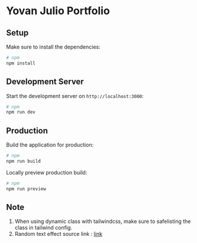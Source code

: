# Yovan Julio Portfolio

## Setup

Make sure to install the dependencies:

```bash
# npm
npm install
```

## Development Server

Start the development server on `http://localhost:3000`:

```bash
# npm
npm run dev
```

## Production

Build the application for production:

```bash
# npm
npm run build
```

Locally preview production build:

```bash
# npm
npm run preview
```

## Note

1. When using dynamic class with tailwindcss, make sure to safelisting the class in tailwind config.
2. Random text effect source link : [link](https://www.codepel.com/animation/javascript-text-scramble-effect)
